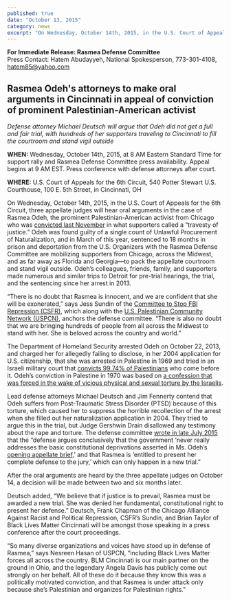 ```yaml
---
published: true
date: "October 13, 2015"
category: news
excerpt: "On Wednesday, October 14th, 2015, in the U.S. Court of Appeals for the 6th Circuit, three appellate judges will hear oral arguments in the case of Rasmea Odeh, the prominent Palestinian-American activist from Chicago who was convicted last November in what supporters called a “travesty of justice.”"
---
```


**For Immediate Release: Rasmea Defense Committee**
<br>Press Contact: Hatem Abudayyeh, National Spokesperson, 773-301-4108, hatem85@yahoo.com
 
## Rasmea Odeh's attorneys to make oral arguments in Cincinnati in appeal of conviction of prominent Palestinian-American activist
_Defense attorney Michael Deutsch will argue that Odeh did not get a full and fair trial, with hundreds of her supporters traveling to Cincinnati to fill the courtroom and stand vigil outside_ 

**WHEN:** Wednesday, October 14th, 2015, at 8 AM Eastern Standard Time for support rally and Rasmea Defense Committee press availability. Appeal begins at 9 AM EST. Press conference with defense attorneys after court.
 
**WHERE:** U.S. Court of Appeals for the 6th Circuit, 540 Potter Stewart U.S. Courthouse, 100 E. 5th Street, in Cincinnati, OH
 
On Wednesday, October 14th, 2015, in the U.S. Court of Appeals for the 6th Circuit, three appellate judges will hear oral arguments in the case of Rasmea Odeh, the prominent Palestinian-American activist from Chicago who was [convicted last November](http://justice4rasmea.org/news/2014/11/10/rasmea-found-guilty/) in what supporters called a “travesty of justice.” Odeh was found guilty of a single count of Unlawful Procurement of Naturalization, and in March of this year, sentenced to 18 months in prison and deportation from the U.S. Organizers with the Rasmea Defense Committee are mobilizing supporters from Chicago, across the Midwest, and as far away as Florida and Georgia—to pack the appellate courtroom and stand vigil outside.  Odeh’s colleagues, friends, family, and supporters made numerous and similar trips to Detroit for pre-trial hearings, the trial, and the sentencing since her arrest in 2013. 
 
“There is no doubt that Rasmea is innocent, and we are confident that she will be exonerated,” says Jess Sundin of the [Committee to Stop FBI Repression (CSFR)](http://www.stopfbi.net/), which along with the [U.S. Palestinian Community Network (USPCN)](http://www.uspcn.org/), anchors the defense committee. “There is also no doubt that we are bringing hundreds of people from all across the Midwest to stand with her. She is beloved across the country and world.”
 
The Department of Homeland Security arrested Odeh on October 22, 2013, and charged her for allegedly failing to disclose, in her 2004 application for U.S. citizenship, that she was arrested in Palestine in 1969 and tried in an Israeli military court that [convicts 99.74% of Palestinians](http://www.haaretz.com/print-edition/news/nearly-100-of-all-military-court-cases-in-west-bank-end-in-conviction-haaretz-learns-1.398369) who come before it.  Odeh’s conviction in Palestine in 1970 was based on [a confession that was forced in the wake of vicious physical and sexual torture by the Israelis](http://www.truth-out.org/news/item/25910-tortured-and-raped-by-israel-persecuted-by-the-united-states). 
 
Lead defense attorneys Michael Deutsch and Jim Fennerty contend that Odeh suffers from Post-Traumatic Stress Disorder (PTSD) because of this torture, which caused her to suppress the horrible recollection of the arrest when she filled out her naturalization application in 2004. They tried to argue this in the trial, but Judge Gershwin Drain disallowed any testimony about the rape and torture.  The defense committee [wrote in late July 2015](http://justice4rasmea.org/news/2015/07/23/legal-team-files-new-brief/) that the “defense argues conclusively that the government ‘never really addresses the basic constitutional deprivations asserted in Ms. Odeh’s [opening appellate brief](http://www.stopfbi.net/sites/default/files/appellantbrief.pdf),’ and that Rasmea is ‘entitled to present her complete defense to the jury,’ which can only happen in a new trial.” 
 
After the oral arguments are heard by the three appellate judges on October 14, a decision will be made between two and six months later. 
 
Deutsch added, “We believe that if justice is to prevail, Rasmea must be awarded a new trial. She was denied her fundamental, constitutional right to present her defense.” Deutsch, Frank Chapman of the Chicago Alliance Against Racist and Political Repression, CSFR’s Sundin, and Brian Taylor of Black Lives Matter Cincinnati will be amongst those speaking in a press conference after the court proceedings.
 
“So many diverse organizations and voices have stood up in defense of Rasmea,” says Nesreen Hasan of USPCN, “including Black Lives Matter forces all across the country. BLM Cincinnati is our main partner on the ground in Ohio, and the legendary Angela Davis has publicly come out strongly on her behalf. All of these do it because they know this was a politically motivated conviction, and that Rasmea is under attack only because she’s Palestinian and organizes for Palestinian rights.”
